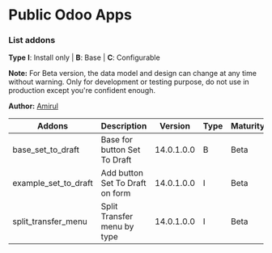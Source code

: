 # Public Odoo Apps

### List addons

**Type** **I**: Install only | **B**: Base | **C**: Configurable

**Note:** For Beta version, the data model and design can change at any time without warning. Only for development or testing purpose, do not use in production except you're confident enough.

**Author:** [Amirul](https://linkedin.com/in/amirulm) 

| Addons      | Description | Version | Type | Maturity |
| ----------- | ----------- | ------- | ---- | -------- |
| base_set_to_draft | Base for button Set To Draft | 14.0.1.0.0 | B | Beta |
| example_set_to_draft | Add button Set To Draft on form | 14.0.1.0.0 | I | Beta |
| split_transfer_menu | Split Transfer menu by type | 14.0.1.0.0 | I | Beta |
